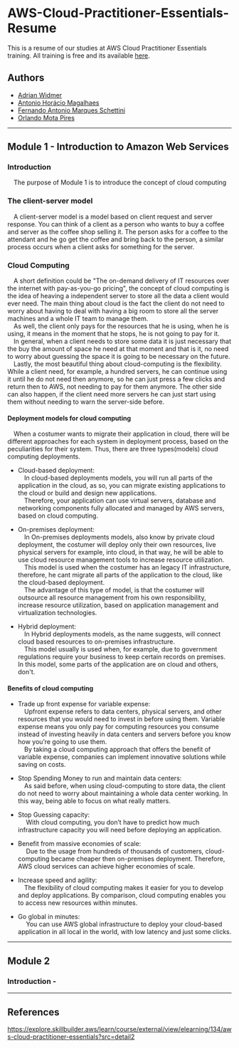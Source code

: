 # AWS-Cloud-Practitioner-Essentials-Resume

This is a resume of our studies at AWS Cloud Practitioner Essentials training. All training is free and its available [here](https://explore.skillbuilder.aws/learn/course/external/view/elearning/134/aws-cloud-practitioner-essentials?src=detail2).

## Authors

- [Adrian Widmer](https://github.com/Awi-24)
- [Antonio Horácio Magalhaes](https://github.com/antoniohoracio77)
- [Fernando Antonio Marques Schettini](https://github.com/FernandoSchett)
- [Orlando Mota Pires](https://github.com/orlandomotapires)

---

## **Module 1 - Introduction to Amazon Web Services**

### **Introduction**

&emsp;The purpose of Module 1 is to introduce the concept of cloud computing

### **The client-server model**

&emsp;A client-server model is a model based on client request and server response. You can think of a client as a person who wants to buy a coffee and server as the coffee shop selling it. The person asks for a coffee to the attendant and he go get the coffee and bring back to the person, a similar process occurs when a client asks for something for the server.

### **Cloud Computing**

&emsp;A short definition could be "The on-demand delivery of IT resources over the internet with pay-as-you-go pricing", the concept of cloud computing is the idea of heaving a independent server to store all the data a client would ever need. The main thing about cloud is the fact the client do not need to worry about having to deal with having a big room to store all the server machines and a whole IT team to manage them.</br>
&emsp;As well, the client only pays for the resources that he is using, when he is using, it means in the moment that he stops, he is not going to pay for it. </br>
&emsp;In general, when a client needs to store some data it is just necessary that the buy the amount of space he need at that moment and that is it, no need to worry about guessing the space it is going to be necessary on the future. </br>
&emsp;Lastly, the most beautiful thing about cloud-computing is the flexibility. While a client need, for example, a hundred servers, he can continue using it until he do not need then anymore, so he can just press a few clicks and return then to AWS, not needing to pay for them anymore. The other side can also happen, if the client need more servers he can just start using them without needing to warn the server-side before.

#### **Deployment models for cloud computing**

&emsp;When a costumer wants to migrate their application in cloud, there will be different approaches for each system in deployment process, based on the peculiarities for their system. Thus, there are three types(models) cloud computing deployments.

- Cloud-based deployment:</br>
&emsp;In cloud-based deployments models, you will run all parts of the application in the cloud, as so, you can migrate existing applications to the cloud or build and design new applications.</br>
&emsp;Therefore, your application can use virtual servers, database and networking components fully allocated and managed by AWS servers, based on cloud computing.

- On-premises deployment:</br>
&emsp;In On-premises deployments models, also know by  private cloud deployment, the costumer will deploy only their own resources, live physical servers for example, into cloud, in that way, he will be able to use cloud resource management tools to increase resource utilization.</br>
&emsp;This model is used when the costumer has an legacy IT infrastructure, therefore, he cant migrate all parts of the application to the cloud, like the cloud-based deployment.</br>
&emsp;The advantage of this type of model, is that the costumer will outsource all resource management from his own responsibility, increase resource utilization, based on application management and virtualization technologies.</br>
- Hybrid deployment:</br>
&emsp;In Hybrid deployments models, as the name suggests, will connect cloud based resources to on-premises infrastructure.</br>
&emsp;This model usually is used when, for example, due to government regulations require your business to keep certain records on premises. In this model, some parts of the application are on cloud and others, don't.</br>

#### **Benefits of cloud computing**

- Trade up front expense for variable expense: </br>
&emsp;Upfront expense refers to data centers, physical servers, and other resources that you would need to invest in before using them. Variable expense means you only pay for computing resources you consume instead of investing heavily in data centers and servers before you know how you’re going to use them. </br>
&emsp;By taking a cloud computing approach that offers the benefit of variable expense, companies can implement innovative solutions while saving on costs. </br>

- Stop Spending Money to run and maintain data centers: </br>
&emsp;As said before, when using cloud-computing to store data, the client do not need to worry about maintaining a whole data center working. In this way, being able to focus on what really matters. </br>

- Stop Guessing capacity:</br>
&emsp; With cloud computing, you don’t have to predict how much infrastructure capacity you will need before deploying an application.</br>

- Benefit from massive economies of scale:</br>
&emsp; Due to the usage from hundreds of thousands of customers, cloud-computing became cheaper then on-premises deployment. Therefore, AWS cloud services can achieve higher economies of scale.</br>

- Increase speed and agility:</br>
&emsp;The flexibility of cloud computing makes it easier for you to develop and deploy applications. By comparison, cloud computing enables you to access new resources within minutes.</br>

- Go global in minutes:</br>
&emsp; You can use AWS global infrastructure to deploy your cloud-based application in all local in the world, with low latency and just some clicks.</br>

---

## **Module 2**

### Introduction -

---

## **References**

https://explore.skillbuilder.aws/learn/course/external/view/elearning/134/aws-cloud-practitioner-essentials?src=detail2</br>
